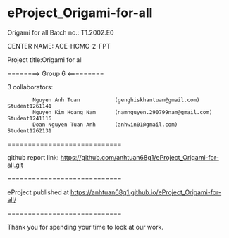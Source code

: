 # eProject_Origami-for-all

Origami for all Batch no.: T1.2002.E0

CENTER NAME: ACE-HCMC-2-FPT

Project title:Origami for all

========> Group 6 <=========

3 collaborators:

            Nguyen Anh Tuan           (genghiskhantuan@gmail.com)             Student1261141
            Nguyen Kim Hoang Nam      (namnguyen.290799nam@gmail.com)         Student1241116
            Doan Nguyen Tuan Anh      (anhwin01@gmail.com)                    Student1262131
============================

github report link: https://github.com/anhtuan68g1/eProject_Origami-for-all.git

============================

eProject published at https://anhtuan68g1.github.io/eProject_Origami-for-all/

============================

Thank you for spending your time to look at our work.
